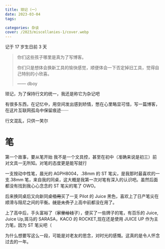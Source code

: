 ```yaml
---
title: 琐记（一）
date: 2023-03-04
tags:

categories: 杂谈
cover: /2023/miscellanies-1/cover.webp
---
```


记于 17 岁生日前 3 天

> 你们这些孩子哪里是真为了写博客。
>
> 你们只是想体会换新工具的愉快感觉，顺便体会一下否定掉旧工具，觉得自己特别的小欣喜。
>
> —— dboy

琐记，为了保持行文的统一，我还是称它为杂记吧

有很多东西，在记忆中，用空间发出感到矫情，憋在心里略显可惜，写一篇博客，在这片互联网孤岛中保留痕迹······

行文混乱，只供一笑尔

# 笔

第一个故事，要从笔开始 我不是一个文具控，甚至在初中（准确来说是初三）前对文具一无所知。对笔的态度更是能写就行

一支按动中性笔，晨光的 AGPH8004，.38mm 的 ST 笔尖，是我那时最喜欢的一支.38mm 笔，来自我的同桌，这大概是我第一次对笔有深入的认识吧。虽然后面都没有找到我心心念念的 ST 笔尖的笔了 OWO。

后来换同桌后又向新同桌~~借用~~买了一支 Pilot 的 Juice 黑色，喜欢上了日产笔尖在顺滑与阻尼之间的平衡。~~就是太贵了~~上高中前都没在用了。

上了高中后，手头富裕了（~~家里给钱了~~），便买了一些牌子的笔，有百乐的 Juice, Juice Up,斑马的 SARASA，KACO 的 ROCKET,现在还是使用 JUICE UP 作为主力笔，因为 ST 笔尖吧（

为什么想要写这么一段，可能是对老友的思念，对时光的感慨。这真的是令人怀念过去的一年。
